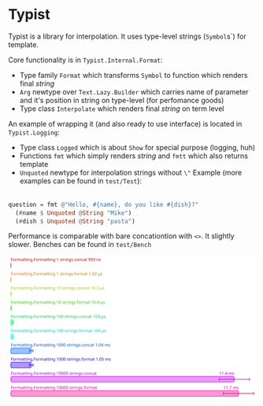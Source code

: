 # Typist

Typist is a library for interpolation. It uses type-level strings (`Symbol`s`) for template.

Core functionality is in `Typist.Internal.Format`: 
* Type family `Format` which transforms `Symbol` to function which renders final _string_ 
* `Arg` newtype over `Text.Lazy.Builder` which carries name of parameter and it's position in string on type-level (for perfomance goods)
* Type class `Interpolate` which renders final _string_ on term level

An example of wrapping it (and also ready to use interface) is located in `Typist.Logging`:
* Type class `Logged` which is about `Show` for special purpose (logging, huh) 
* Functions `fmt` which simply renders _string_ and `fmtt` which also returns template
* `Unquoted` newtype for interpolation strings without `\"` 
Example (more examples can be found in `test/Test`):

```haskell

question = fmt @"Hello, #{name}, do you like #{dish}?"
  (#name $ Unquoted @String "Mike")
  (#dish $ Unquoted @String "pasta")
```

Performance is comparable with bare concationtion with `<>`. It slightly slower. Benches can be found in `test/Bench`

![Alt text](./results_cpu.svg)